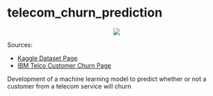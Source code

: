 # telecom_churn_prediction

<p style = "text-align:center">
    <img src="http://img.shields.io/static/v1?label=STATUS&message=development&color=yellow&style=for-the-badge"/>
</p>

Sources: 
- [Kaggle Dataset Page](https://www.kaggle.com/datasets/blastchar/telco-customer-churn?resource=download)
- [IBM Telco Customer Churn Page](https://community.ibm.com/community/user/businessanalytics/blogs/steven-macko/2019/07/11/telco-customer-churn-1113)

Development of a machine learning model to predict whether or not a customer from a telecom service will churn
